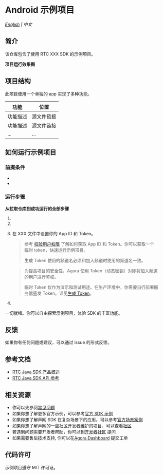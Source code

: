 # Android 示例项目

_[English](README.md) | 中文_

## 简介

该仓库包含了使用 RTC XXX SDK 的示例项目。

**项目运行效果图**

## 项目结构

此项目使用一个单独的 app 实现了多种功能。

| 功能                                             | 位置                                                                                                                    |
| ------------------------------------------------ | ----------------------------------------------------------------------------------------------------------------------- |
| 功能描述                                         | 源文件链接                  |
| 功能描述                                         | 源文件链接                  |
| ...                                              | ...                  |

## 如何运行示例项目

### 前提条件

- 
- 

### 运行步骤

**从拉取仓库到成功运行的全部步骤**

1. 
2. 
3. 在 XXX 文件中设置你的 App ID 和 Token。

   > 参考 [校验用户权限](https://docs.agora.io/cn/Agora%20Platform/token) 了解如何获取 App ID 和 Token。你可以获取一个临时 token，快速运行示例项目。
   >
   > 生成 Token 使用的频道名必须和加入频道时使用的频道名一致。

   > 为提高项目的安全性，Agora 使用 Token（动态密钥）对即将加入频道的用户进行鉴权。
   >
   > 临时 Token 仅作为演示和测试用途。在生产环境中，你需要自行部署服务器签发 Token，详见[生成 Token](https://docs.agora.io/cn/Interactive%20Broadcast/token_server)。

4. 

一切就绪。你可以自由探索示例项目，体验 SDK 的丰富功能。

## 反馈

如果你有任何问题或建议，可以通过 issue 的形式反馈。

## 参考文档

- [RTC Java SDK 产品概述](https://docs.agora.io/cn/Interactive%20Broadcast/product_live?platform=Android)
- [RTC Java SDK API 参考](https://docs.agora.io/cn/Interactive%20Broadcast/API%20Reference/java/index.html)

## 相关资源

- 你可以先参阅[常见问题](https://docs.agora.io/cn/faq)
- 如果你想了解更多官方示例，可以参考[官方 SDK 示例](https://github.com/AgoraIO)
- 如果你想了解声网 SDK 在复杂场景下的应用，可以参考[官方场景案例](https://github.com/AgoraIO-usecase)
- 如果你想了解声网的一些社区开发者维护的项目，可以查看[社区](https://github.com/AgoraIO-Community)
- 若遇到问题需要开发者帮助，你可以到[开发者社区](https://rtcdeveloper.com/) 提问
- 如果需要售后技术支持, 你可以在[Agora Dashboard](https://dashboard.agora.io) 提交工单

## 代码许可

示例项目遵守 MIT 许可证。
